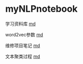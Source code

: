 # myNLPnotebook



学习资料库 [md](./mds/学习资料库.md)

word2vec参数 [md](./mds/word2vec.md)

维修项目笔记 [md](./mds/维修项目笔记.md)

文本聚类过程 [md](./mds/文本聚类的过程.md)

